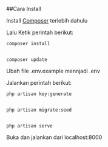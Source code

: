 ##Cara Install

Install [Composer](https://getcomposer.org/download) terlebih dahulu

Lalu Ketik perintah berikut:

    composer install


    composer update

Ubah file .env.example mennjadi .env

Jalankan perintah berikut:

    php artisan key:generate


    php artisan migrate:seed


    php artisan serve

Buka dan jalankan dari localhost:8000

